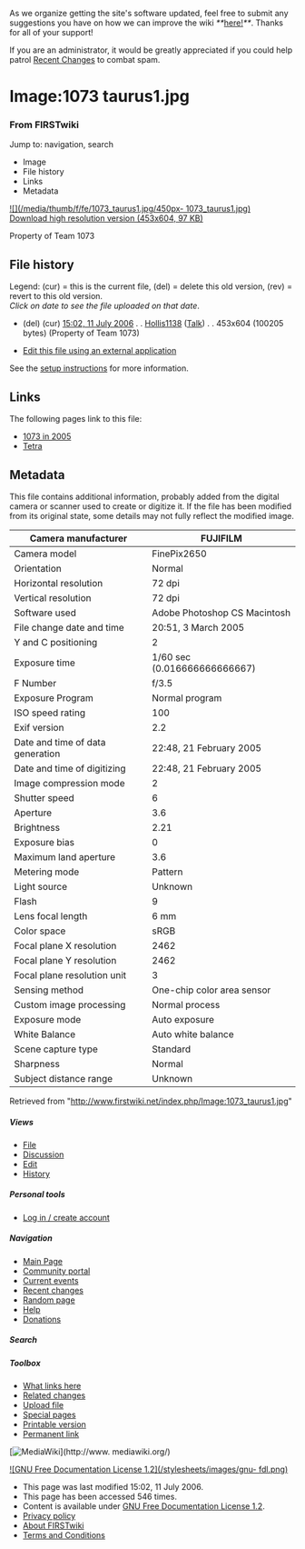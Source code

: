 As we organize getting the site's software updated, feel free to submit any
suggestions you have on how we can improve the wiki
_**_[here!](/index.php/User:Hallry/Suggestions "User:Hallry/Suggestions"
)_**_. Thanks for all of your support!

If you are an administrator, it would be greatly appreciated if you could help
patrol [Recent Changes](/index.php/Special:Recentchanges
"Special:Recentchanges" ) to combat spam.

# Image:1073 taurus1.jpg

### From FIRSTwiki

Jump to: navigation, search

  * Image
  * File history
  * Links
  * Metadata

[![](/media/thumb/f/fe/1073_taurus1.jpg/450px-
1073_taurus1.jpg)](/media/f/fe/1073_taurus1.jpg)  
[Download high resolution version (453x604, 97
KB)](/media/f/fe/1073_taurus1.jpg)

Property of Team 1073

## File history

Legend: (cur) = this is the current file, (del) = delete this old version,
(rev) = revert to this old version.  
_Click on date to see the file uploaded on that date_.

  * (del) (cur) [15:02, 11 July 2006](/media/f/fe/1073_taurus1.jpg "/media/f/fe/1073 taurus1.jpg" ) . . [Hollis1138](/index.php/User:Hollis1138 "User:Hollis1138" ) ([Talk](/index.php/User_talk:Hollis1138 "User talk:Hollis1138" )) . . 453x604 (100205 bytes) (Property of Team 1073)
  

  * [Edit this file using an external application](/index.php?title=Image:1073_taurus1.jpg&action=edit&externaledit=true&mode=file "Image:1073 taurus1.jpg" )

See the [setup
instructions](http://meta.wikimedia.org/wiki/Help:External_editors
"http://meta.wikimedia.org/wiki/Help:External_editors" ) for more information.

## Links

The following pages link to this file:

  * [1073 in 2005](/index.php/1073_in_2005 "1073 in 2005" )
  * [Tetra](/index.php/Tetra "Tetra" )

## Metadata

This file contains additional information, probably added from the digital
camera or scanner used to create or digitize it. If the file has been modified
from its original state, some details may not fully reflect the modified
image.

Camera manufacturer |  FUJIFILM  
---|---  
Camera model |  FinePix2650  
Orientation |  Normal  
Horizontal resolution |  72 dpi  
Vertical resolution |  72 dpi  
Software used |  Adobe Photoshop CS Macintosh  
File change date and time |  20:51, 3 March 2005  
Y and C positioning |  2  
Exposure time |  1/60 sec (0.016666666666667)  
F Number |  f/3.5  
Exposure Program |  Normal program  
ISO speed rating |  100  
Exif version |  2.2  
Date and time of data generation |  22:48, 21 February 2005  
Date and time of digitizing |  22:48, 21 February 2005  
Image compression mode |  2  
Shutter speed |  6  
Aperture |  3.6  
Brightness |  2.21  
Exposure bias |  0  
Maximum land aperture |  3.6  
Metering mode |  Pattern  
Light source |  Unknown  
Flash |  9  
Lens focal length |  6 mm  
Color space |  sRGB  
Focal plane X resolution |  2462  
Focal plane Y resolution |  2462  
Focal plane resolution unit |  3  
Sensing method |  One-chip color area sensor  
Custom image processing |  Normal process  
Exposure mode |  Auto exposure  
White Balance |  Auto white balance  
Scene capture type |  Standard  
Sharpness |  Normal  
Subject distance range |  Unknown  
  
Retrieved from "<http://www.firstwiki.net/index.php/Image:1073_taurus1.jpg>"

##### Views

  * [File](/index.php/Image:1073_taurus1.jpg)
  * [Discussion](/index.php?title=Image_talk:1073_taurus1.jpg&action=edit)
  * [Edit](/index.php?title=Image:1073_taurus1.jpg&action=edit)
  * [History](/index.php?title=Image:1073_taurus1.jpg&action=history)

##### Personal tools

  * [Log in / create account](/index.php?title=Special:Userlogin&returnto=Image:1073_taurus1.jpg)

[](/index.php/Main_Page "Main Page" )

##### Navigation

  * [Main Page](/index.php/Main_Page)
  * [Community portal](/index.php/FIRSTwiki:Community_portal)
  * [Current events](/index.php/Current_events)
  * [Recent changes](/index.php/Special:Recentchanges)
  * [Random page](/index.php/Special:Random)
  * [Help](/index.php/FIRSTwiki:Help)
  * [Donations](/index.php/FIRSTwiki:Site_support)

##### Search



##### Toolbox

  * [What links here](/index.php/Special:Whatlinkshere/Image:1073_taurus1.jpg)
  * [Related changes](/index.php/Special:Recentchangeslinked/Image:1073_taurus1.jpg)
  * [Upload file](/index.php/Special:Upload)
  * [Special pages](/index.php/Special:Specialpages)
  * [Printable version](/index.php?title=Image:1073_taurus1.jpg&printable=yes)
  * [Permanent link](/index.php?title=Image:1073_taurus1.jpg&oldid=48768)

[![MediaWiki](/skins/common/images/poweredby_mediawiki_88x31.png)](http://www.
mediawiki.org/)

[![GNU Free Documentation License 1.2](/stylesheets/images/gnu-
fdl.png)](http://www.gnu.org/copyleft/fdl.html)

  * This page was last modified 15:02, 11 July 2006.
  * This page has been accessed 546 times.
  * Content is available under [GNU Free Documentation License 1.2](http://www.gnu.org/copyleft/fdl.html "http://www.gnu.org/copyleft/fdl.html" ).
  * [Privacy policy](/index.php/FIRSTwiki:Privacy_policy "FIRSTwiki:Privacy policy" )
  * [About FIRSTwiki](/index.php/FIRSTwiki:About "FIRSTwiki:About" )
  * [Terms and Conditions](/index.php/FIRSTwiki:Terms_and_conditions "FIRSTwiki:Terms and conditions" )

